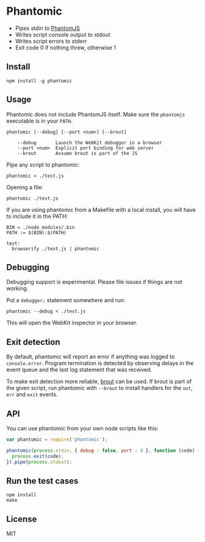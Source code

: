 # Phantomic

- Pipes stdin to [PhantomJS](http://phantomjs.org)
- Writes script console output to stdout
- Writes script errors to stderr
- Exit code 0 if nothing threw, otherwise 1

## Install

```
npm install -g phantomic
```

## Usage

Phantomic does not include PhantomJS itself. Make sure the `phantomjs`
executable is in your `PATH`.

```
phantomic [--debug] [--port <num>] [--brout]

    --debug       Launch the WebKit debugger in a browser
    --port <num>  Explicit port binding for web server
    --brout       Assume brout is part of the JS

```

Pipe any script to phantomic:

```
phantomic < ./test.js
```

Opening a file:

```
phantomic ./test.js
```

If you are using phantomic from a Makefile with a local install, you will have
to include it in the PATH:

```
BIN = ./node_modules/.bin
PATH := $(BIN):$(PATH)

test:
  browserify ./test.js | phantomic
```

## Debugging

Debugging support is experimental. Please file issues if things are not
working.

Put a `debugger;` statement somewhere and run:

```
phantomic --debug < ./test.js
```

This will open the WebKit inspector in your browser.

## Exit detection

By default, phantomic will report an error if anything was logged to
`console.error`. Program termination is detected by observing delays in the
event queue and the last log statement that was received.

To make exit detection more reliable, [brout][] can be used. If brout is part
of the given script, run phantomic with `--brout` to install handlers for the
`out`, `err` and `exit` events.

## API

You can use phantomic from your own node scripts like this:

```js
var phantomic = require('phantomic');

phantomic(process.stdin, { debug : false, port : 0 }, function (code) {
  process.exit(code);
}).pipe(process.stdout);
```

## Run the test cases

```
npm install
make
```

## License

MIT

[brout]: https://github.com/mantoni/brout.js
